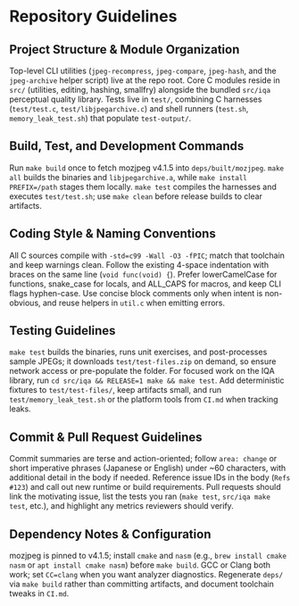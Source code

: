 # Repository Guidelines

## Project Structure & Module Organization
Top-level CLI utilities (`jpeg-recompress`, `jpeg-compare`, `jpeg-hash`, and the `jpeg-archive` helper script) live at the repo root. Core C modules reside in `src/` (utilities, editing, hashing, smallfry) alongside the bundled `src/iqa` perceptual quality library. Tests live in `test/`, combining C harnesses (`test/test.c`, `test/libjpegarchive.c`) and shell runners (`test.sh`, `memory_leak_test.sh`) that populate `test-output/`.

## Build, Test, and Development Commands
Run `make build` once to fetch mozjpeg v4.1.5 into `deps/built/mozjpeg`. `make all` builds the binaries and `libjpegarchive.a`, while `make install PREFIX=/path` stages them locally. `make test` compiles the harnesses and executes `test/test.sh`; use `make clean` before release builds to clear artifacts.

## Coding Style & Naming Conventions
All C sources compile with `-std=c99 -Wall -O3 -fPIC`; match that toolchain and keep warnings clean. Follow the existing 4-space indentation with braces on the same line (`void func(void) {`). Prefer lowerCamelCase for functions, snake_case for locals, and ALL_CAPS for macros, and keep CLI flags hyphen-case. Use concise block comments only when intent is non-obvious, and reuse helpers in `util.c` when emitting errors.

## Testing Guidelines
`make test` builds the binaries, runs unit exercises, and post-processes sample JPEGs; it downloads `test/test-files.zip` on demand, so ensure network access or pre-populate the folder. For focused work on the IQA library, run `cd src/iqa && RELEASE=1 make && make test`. Add deterministic fixtures to `test/test-files/`, keep artifacts small, and run `test/memory_leak_test.sh` or the platform tools from `CI.md` when tracking leaks.

## Commit & Pull Request Guidelines
Commit summaries are terse and action-oriented; follow `area: change` or short imperative phrases (Japanese or English) under ~60 characters, with additional detail in the body if needed. Reference issue IDs in the body (`Refs #123`) and call out new runtime or build requirements. Pull requests should link the motivating issue, list the tests you ran (`make test`, `src/iqa make test`, etc.), and highlight any metrics reviewers should verify.

## Dependency Notes & Configuration
mozjpeg is pinned to v4.1.5; install `cmake` and `nasm` (e.g., `brew install cmake nasm` or `apt install cmake nasm`) before `make build`. GCC or Clang both work; set `CC=clang` when you want analyzer diagnostics. Regenerate `deps/` via `make build` rather than committing artifacts, and document toolchain tweaks in `CI.md`.
